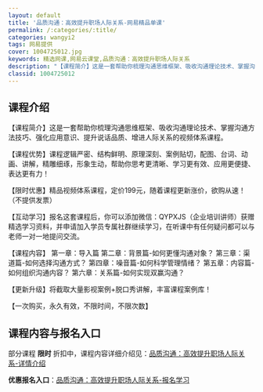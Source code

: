 ```yaml
---
layout: default
title: '品质沟通：高效提升职场人际关系-网易精品单课'
permalink: /:categories/:title/
categories: wangyi2
tags: 网易提供
cover: 1004725012.jpg
keywords: 精选网课,网易云课堂,品质沟通：高效提升职场人际关系
description: "【课程简介】这是一套帮助你梳理沟通思维框架、吸收沟通理论技术、掌握沟通方法技巧、强化应用意识、提升说话品质、增进人际关系的视频体系课程。【课程优势】课程逻辑严密、结构鲜明、原理深刻、案例贴切"
classid: 1004725012
---
```


## 课程介绍

【课程简介】这是一套帮助你梳理沟通思维框架、吸收沟通理论技术、掌握沟通方法技巧、强化应用意识、提升说话品质、增进人际关系的视频体系课程。

【课程优势】课程逻辑严密、结构鲜明、原理深刻、案例贴切，配图、台词、动画、讲解，精雕细琢，形象生动，帮助你思考更清晰、学习更有效、应用更便捷、表达更有力！

【限时优惠】精品视频体系课程，定价199元，随着课程更新涨价，欲购从速！（不提供发票）

【互动学习】报名这套课程后，你可以添加微信：QYPXJS（企业培训讲师）获赠精选学习资料，并申请加入学员专属社群继续学习，在听课中有任何疑问都可以与老师一对一地提问交流。

【课程内容】
第一章：导入篇
第二章：背景篇-如何更懂沟通对象？
第三章：渠道篇-如何选择沟通方式？
第四章：噪音篇-如何科学管理情绪？
第五章：内容篇-如何组织沟通内容？
第六章：关系篇-如何实现双赢沟通？

【更新升级】将截取大量影视案例+脱口秀讲解，丰富课程案例库！

【一次购买，永久有效，不限时间，不限次数】

## 课程内容与报名入口

部分课程 **限时** 折扣中，课程内容详细介绍见：[品质沟通：高效提升职场人际关系-详情介绍](https://study.163.com/course/introduction/1004725012.htm?share=1&shareId=1025206652&utm_campaign=share&utm_medium=iphoneShare&utm_source=&utm_u=1025206652)

**优惠报名入口**：[品质沟通：高效提升职场人际关系-报名学习](https://study.163.com/course/introduction/1004725012.htm?share=1&shareId=1025206652&utm_campaign=share&utm_medium=iphoneShare&utm_source=&utm_u=1025206652)

